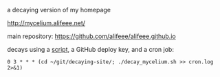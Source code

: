 a decaying version of my homepage

<http://mycelium.alifeee.net/>

main repository: <https://github.com/alifeee/alifeee.github.io>

decays using a [script](./decay_mycelium.sh), a GitHub deploy key, and a cron job:

```crontab
0 3 * * * (cd ~/git/decaying-site/; ./decay_mycelium.sh >> cron.log 2>&1)
```

